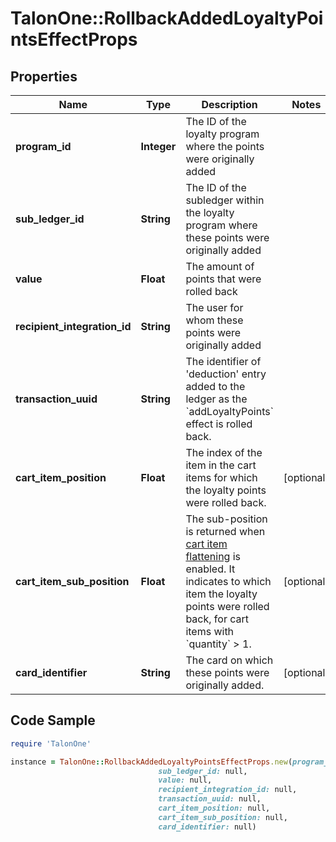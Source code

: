 # TalonOne::RollbackAddedLoyaltyPointsEffectProps

## Properties

Name | Type | Description | Notes
------------ | ------------- | ------------- | -------------
**program_id** | **Integer** | The ID of the loyalty program where the points were originally added | 
**sub_ledger_id** | **String** | The ID of the subledger within the loyalty program where these points were originally added | 
**value** | **Float** | The amount of points that were rolled back | 
**recipient_integration_id** | **String** | The user for whom these points were originally added | 
**transaction_uuid** | **String** | The identifier of &#39;deduction&#39; entry added to the ledger as the &#x60;addLoyaltyPoints&#x60; effect is rolled back. | 
**cart_item_position** | **Float** | The index of the item in the cart items for which the loyalty points were rolled back. | [optional] 
**cart_item_sub_position** | **Float** | The sub-position is returned when [cart item flattening](https://docs.talon.one/docs/product/campaigns/campaign-evaluation/#flattened-cart-items) is enabled. It indicates to which item the loyalty points were rolled back, for cart items with &#x60;quantity&#x60; &gt; 1.  | [optional] 
**card_identifier** | **String** | The card on which these points were originally added. | [optional] 

## Code Sample

```ruby
require 'TalonOne'

instance = TalonOne::RollbackAddedLoyaltyPointsEffectProps.new(program_id: null,
                                 sub_ledger_id: null,
                                 value: null,
                                 recipient_integration_id: null,
                                 transaction_uuid: null,
                                 cart_item_position: null,
                                 cart_item_sub_position: null,
                                 card_identifier: null)
```


